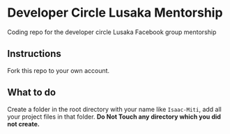 # Developer Circle Lusaka Mentorship

Coding repo for the developer circle Lusaka Facebook group mentorship

## Instructions

Fork this repo to your own account.

## What to do

Create a folder in the root directory with your name like `Isaac-Miti`, add all your project files in that folder. **Do Not Touch any directory which you did not create.**
